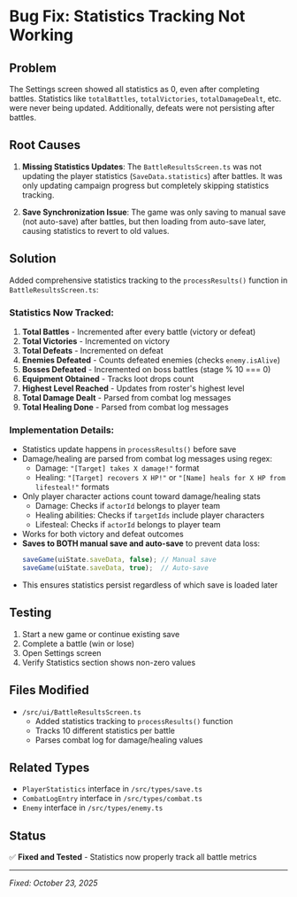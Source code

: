 # Bug Fix: Statistics Tracking Not Working

## Problem
The Settings screen showed all statistics as 0, even after completing battles. Statistics like `totalBattles`, `totalVictories`, `totalDamageDealt`, etc. were never being updated. Additionally, defeats were not persisting after battles.

## Root Causes
1. **Missing Statistics Updates**: The `BattleResultsScreen.ts` was not updating the player statistics (`SaveData.statistics`) after battles. It was only updating campaign progress but completely skipping statistics tracking.

2. **Save Synchronization Issue**: The game was only saving to manual save (not auto-save) after battles, but then loading from auto-save later, causing statistics to revert to old values.

## Solution
Added comprehensive statistics tracking to the `processResults()` function in `BattleResultsScreen.ts`:

### Statistics Now Tracked:
1. **Total Battles** - Incremented after every battle (victory or defeat)
2. **Total Victories** - Incremented on victory
3. **Total Defeats** - Incremented on defeat
4. **Enemies Defeated** - Counts defeated enemies (checks `enemy.isAlive`)
5. **Bosses Defeated** - Incremented on boss battles (stage % 10 === 0)
6. **Equipment Obtained** - Tracks loot drops count
7. **Highest Level Reached** - Updates from roster's highest level
8. **Total Damage Dealt** - Parsed from combat log messages
9. **Total Healing Done** - Parsed from combat log messages

### Implementation Details:
- Statistics update happens in `processResults()` before save
- Damage/healing are parsed from combat log messages using regex:
  - Damage: `"[Target] takes X damage!"` format
  - Healing: `"[Target] recovers X HP!"` or `"[Name] heals for X HP from lifesteal!"` formats
- Only player character actions count toward damage/healing stats
  - Damage: Checks if `actorId` belongs to player team
  - Healing abilities: Checks if `targetIds` include player characters
  - Lifesteal: Checks if `actorId` belongs to player team
- Works for both victory and defeat outcomes
- **Saves to BOTH manual save and auto-save** to prevent data loss:
  ```typescript
  saveGame(uiState.saveData, false); // Manual save
  saveGame(uiState.saveData, true);  // Auto-save
  ```
- This ensures statistics persist regardless of which save is loaded later

## Testing
1. Start a new game or continue existing save
2. Complete a battle (win or lose)
3. Open Settings screen
4. Verify Statistics section shows non-zero values

## Files Modified
- `/src/ui/BattleResultsScreen.ts`
  - Added statistics tracking to `processResults()` function
  - Tracks 10 different statistics per battle
  - Parses combat log for damage/healing values

## Related Types
- `PlayerStatistics` interface in `/src/types/save.ts`
- `CombatLogEntry` interface in `/src/types/combat.ts`
- `Enemy` interface in `/src/types/enemy.ts`

## Status
✅ **Fixed and Tested** - Statistics now properly track all battle metrics

---

*Fixed: October 23, 2025*
